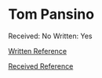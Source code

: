# Tom Pansino

Received: No
Written: Yes

[Written Reference](Tom%20Pansino%202316509554a780e39684f034dbe5222f/Written%20Reference%202316509554a780a5a6bfd38d1c3e5886.md)

[Received Reference](Tom%20Pansino%202316509554a780e39684f034dbe5222f/Received%20Reference%202316509554a780d9832ef4fdcfcfbf5b.md)